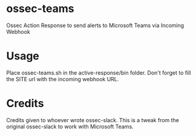 # ossec-teams
Ossec Action Response to send alerts to Microsoft Teams via Incoming Webhook

# Usage
Place ossec-teams.sh in the active-response/bin folder. Don't forget to fill the SITE url with the incoming webhook URL.

# Credits
Credits given to whoever wrote ossec-slack. This is a tweak from the original ossec-slack to work with Microsoft Teams.
